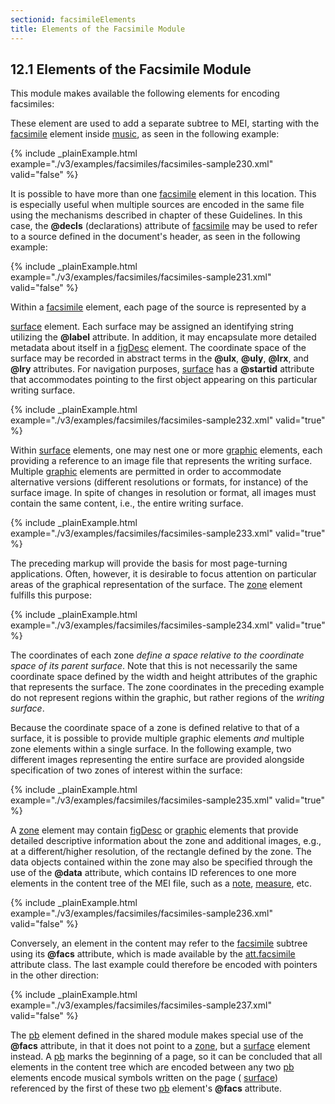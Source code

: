 ```yaml
---
sectionid: facsimileElements
title: Elements of the Facsimile Module
---
```



<h2 id="facsimileElements">
   <span class="headingNumber">12.1</span>
   <span class="head">Elements of the Facsimile Module</span>
</h2>
This module makes available the following elements for encoding facsimiles:



<span class="specList">
   
   <span class="specDesc"></span>
   
   <span class="specDesc"></span>
   
   <span class="specDesc"></span>
   
</span>


These element are used to add a separate subtree to MEI, starting with the 
<a class="link_odd_elementSpec" href="/v3/elements/facsimile">facsimile</a> element inside 
<a class="link_odd_elementSpec" href="/v3/elements/music">music</a>, as seen in the following
example:


{% include _plainExample.html example="./v3/examples/facsimiles/facsimiles-sample230.xml" valid="false" %}


It is possible to have more than one 
<a class="link_odd_elementSpec" href="/v3/elements/facsimile">facsimile</a> element in this
location. This is especially useful when multiple sources are encoded in the same
file using
the mechanisms described in chapter 
<span class="ptr"></span> of these Guidelines. In this
case, the **@decls** (declarations) attribute of 
<a class="link_odd_elementSpec" href="/v3/elements/facsimile">facsimile</a> may be
used to refer to a source defined in the document's header, as seen in the following
example:


{% include _plainExample.html example="./v3/examples/facsimiles/facsimiles-sample231.xml" valid="false" %}


Within a 
<a class="link_odd_elementSpec" href="/v3/elements/facsimile">facsimile</a> element, each page of the source is represented by a

<a class="link_odd_elementSpec" href="/v3/elements/surface">surface</a> element. Each surface may be assigned an identifying string
utilizing the **@label** attribute. In addition, it may encapsulate more detailed
metadata about itself in a 
<a class="link_odd_elementSpec" href="/v3/elements/figDesc">figDesc</a> element. The coordinate space of the
surface may be recorded in abstract terms in the **@ulx**, **@uly**,
**@lrx**, and **@lry** attributes. For navigation purposes, 
<a class="link_odd_elementSpec" href="/v3/elements/surface">surface</a> has a **@startid** attribute that accommodates pointing to the first
object appearing on this particular writing surface.


{% include _plainExample.html example="./v3/examples/facsimiles/facsimiles-sample232.xml" valid="true" %}


Within 
<a class="link_odd_elementSpec" href="/v3/elements/surface">surface</a> elements, one may nest one or more 
<a class="link_odd_elementSpec" href="/v3/elements/graphic">graphic</a> elements, each providing a reference to an image file that represents the
writing surface. Multiple 
<a class="link_odd_elementSpec" href="/v3/elements/graphic">graphic</a> elements are permitted in order to
accommodate alternative versions (different resolutions or formats, for instance)
of the
surface image. In spite of changes in resolution or format, all images must contain
the same
content, i.e., the entire writing surface.


{% include _plainExample.html example="./v3/examples/facsimiles/facsimiles-sample233.xml" valid="true" %}


The preceding markup will provide the basis for most page-turning applications. Often,
however, it is desirable to focus attention on particular areas of the graphical
representation of the surface. The 
<a class="link_odd_elementSpec" href="/v3/elements/zone">zone</a> element fulfills this
purpose:


{% include _plainExample.html example="./v3/examples/facsimiles/facsimiles-sample234.xml" valid="true" %}



<!--<p>The preceding example also illustrates how <gi scheme="MEI">zone</gi> can be used directly within
        <gi scheme="MEI">surface</gi> to draw attention to areas within a writing surface for which there is no
      corresponding graphic image file.</p>-->


<!--<p>In the following example, the surface is defined as rectange that is 3000 units wide and 2000
      units tall. The graphic that represents the surface, however, is only 2995 units wide and 1995
      units tall; that is, the graphic has been <soCalled>cropped</soCalled> with respect to the
      writing surface.</p>
    <egXML xmlns="http://www.tei-c.org/ns/Examples" xml:space="preserve">
<surface ulx="0" uly="0" lrx="3000" lry="2000">
  <graphic target="image1.jpg" width="2995" height="1995" unit="px"/>
</surface>
    </egXML>-->

The coordinates of each zone *define a space relative to the coordinate space of its
parent surface*. Note that this is not necessarily the same coordinate space defined
by the width and height attributes of the graphic that represents the surface. The
zone
coordinates in the preceding example do not represent regions within the graphic,
but rather
regions of the *writing surface*.


Because the coordinate space of a zone is defined relative to that of a surface, it
is
possible to provide multiple graphic elements *and* multiple zone elements within a
single surface. In the following example, two different images representing the entire
surface
are provided alongside specification of two zones of interest within the surface:


{% include _plainExample.html example="./v3/examples/facsimiles/facsimiles-sample235.xml" valid="true" %}


A 
<a class="link_odd_elementSpec" href="/v3/elements/zone">zone</a> element may contain 
<a class="link_odd_elementSpec" href="/v3/elements/figDesc">figDesc</a> or 
<a class="link_odd_elementSpec" href="/v3/elements/graphic">graphic</a> elements that provide detailed descriptive information about the
zone and additional images, e.g., at a different/higher resolution, of the rectangle
defined
by the zone. The data objects contained within the zone may also be specified through
the use
of the **@data** attribute, which contains ID references to one more elements in the
content tree of the MEI file, such as a 
<a class="link_odd_elementSpec" href="/v3/elements/note">note</a>, 
<a class="link_odd_elementSpec" href="/v3/elements/measure">measure</a>, etc.


{% include _plainExample.html example="./v3/examples/facsimiles/facsimiles-sample236.xml" valid="false" %}


Conversely, an element in the content may refer to the 
<a class="link_odd_elementSpec" href="/v3/elements/facsimile">facsimile</a>
subtree using its **@facs** attribute, which is made available by the 
<a class="link_odd" href="/v3/attribute-classes/att.facsimile">att.facsimile</a> attribute class. The last example could therefore be
encoded with pointers in the other direction:


{% include _plainExample.html example="./v3/examples/facsimiles/facsimiles-sample237.xml" valid="false" %}


The 
<a class="link_odd_elementSpec" href="/v3/elements/pb">pb</a> element defined in the 
<span class="ref">shared module</span>
makes special use of the **@facs** attribute, in that it does not point to a 
<a class="link_odd_elementSpec" href="/v3/elements/zone">zone</a>, but a 
<a class="link_odd_elementSpec" href="/v3/elements/surface">surface</a> element instead. A 
<a class="link_odd_elementSpec" href="/v3/elements/pb">pb</a> marks the beginning of a page, so it can be concluded that all elements
in the content tree which are encoded between any two 
<a class="link_odd_elementSpec" href="/v3/elements/pb">pb</a> elements encode
musical symbols written on the page (
<a class="link_odd_elementSpec" href="/v3/elements/surface">surface</a>) referenced by the first of
these two 
<a class="link_odd_elementSpec" href="/v3/elements/pb">pb</a> element's **@facs** attribute.


